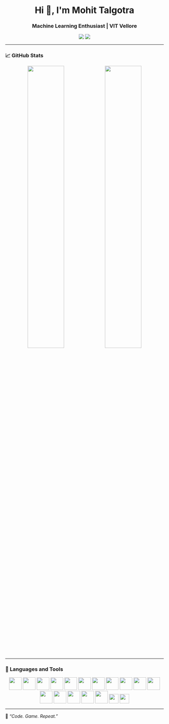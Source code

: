 <!-- GitHub Profile README for Mohit Talgotra -->

<h1 align="center">Hi 👋, I'm Mohit Talgotra</h1>
<h3 align="center">Machine Learning Enthusiast | VIT Vellore</h3>

<p align="center">
  <a href="https://github.com/Mohit-Talgotra"><img src="https://img.shields.io/github/followers/Mohit-Talgotra?label=Follow&style=social" /></a>
  <a href="https://linkedin.com/in/mohit-talgotra"><img src="https://img.shields.io/badge/LinkedIn-MohitTalgotra-blue?logo=linkedin" /></a>
</p>

---

### 📈 GitHub Stats

<p align="center">
  <img src="https://github-readme-stats.vercel.app/api?username=Mohit-Talgotra&show_icons=true&theme=radical" width="48%"/>
  <img src="https://github-readme-streak-stats.herokuapp.com/?user=Mohit-Talgotra&theme=radical" width="48%"/>
</p>

---

### 🧰 Languages and Tools

<p align="center">
  <img src="https://cdn.jsdelivr.net/gh/devicons/devicon/icons/python/python-original.svg" width="40" />
  <img src="https://cdn.jsdelivr.net/gh/devicons/devicon/icons/c/c-original.svg" width="40" />
  <img src="https://cdn.jsdelivr.net/gh/devicons/devicon/icons/cplusplus/cplusplus-original.svg" width="40" />
  <img src="https://cdn.jsdelivr.net/gh/devicons/devicon/icons/java/java-original.svg" width="40" />
  <img src="https://cdn.jsdelivr.net/gh/devicons/devicon/icons/html5/html5-original.svg" width="40" />
  <img src="https://cdn.jsdelivr.net/gh/devicons/devicon/icons/css3/css3-original.svg" width="40" />
  <img src="https://cdn.jsdelivr.net/gh/devicons/devicon/icons/fastapi/fastapi-original.svg" width="40" />
  <img src="https://cdn.jsdelivr.net/gh/devicons/devicon/icons/anaconda/anaconda-original.svg" width="40" />
  <img src="https://cdn.jsdelivr.net/gh/devicons/devicon/icons/git/git-original.svg" width="40" />
  <img src="https://cdn.jsdelivr.net/gh/devicons/devicon/icons/github/github-original.svg" width="40" />
  <img src="https://cdn.jsdelivr.net/gh/devicons/devicon/icons/pytorch/pytorch-original.svg" width="40" />
  <img src="https://cdn.jsdelivr.net/gh/devicons/devicon/icons/numpy/numpy-original.svg" width="40" />
  <img src="https://cdn.jsdelivr.net/gh/devicons/devicon/icons/pandas/pandas-original.svg" width="40" />
  <img src="https://cdn.jsdelivr.net/gh/devicons/devicon/icons/matplotlib/matplotlib-original.svg" width="40" />
  <img src="https://cdn.jsdelivr.net/gh/devicons/devicon/icons/flask/flask-original.svg" width="40" />
  <img src="https://cdn.jsdelivr.net/gh/devicons/devicon/icons/django/django-plain.svg" width="40" />
  <img src="https://img.shields.io/badge/PowerShell-5391FE?logo=powershell&logoColor=white" height="30" />
  <img src="https://img.shields.io/badge/scikit--learn-F7931E?logo=scikit-learn&logoColor=white" height="30" />
</p>

---

📌 _“Code. Game. Repeat.”_
